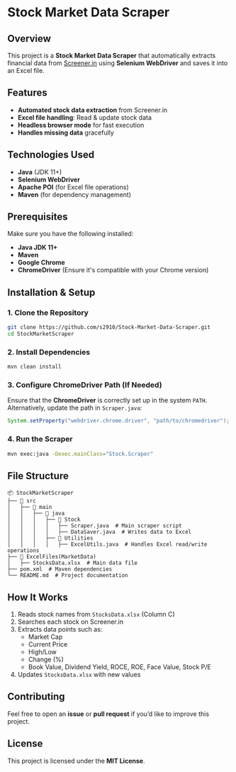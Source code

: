 # Stock Market Data Scraper

## Overview

This project is a **Stock Market Data Scraper** that automatically extracts financial data from [Screener.in](https://www.screener.in/) using **Selenium WebDriver** and saves it into an Excel file.

## Features

- **Automated stock data extraction** from Screener.in
- **Excel file handling**: Read & update stock data
- **Headless browser mode** for fast execution
- **Handles missing data** gracefully

## Technologies Used

- **Java** (JDK 11+)
- **Selenium WebDriver**
- **Apache POI** (for Excel file operations)
- **Maven** (for dependency management)

## Prerequisites

Make sure you have the following installed:

- **Java JDK 11+**
- **Maven**
- **Google Chrome**
- **ChromeDriver** (Ensure it's compatible with your Chrome version)

## Installation & Setup

### 1. Clone the Repository

```sh
git clone https://github.com/s2910/Stock-Market-Data-Scraper.git
cd StockMarketScraper
```

### 2. Install Dependencies

```sh
mvn clean install
```

### 3. Configure ChromeDriver Path (If Needed)

Ensure that the **ChromeDriver** is correctly set up in the system `PATH`. Alternatively, update the path in `Scraper.java`:

```java
System.setProperty("webdriver.chrome.driver", "path/to/chromedriver");
```

### 4. Run the Scraper

```sh
mvn exec:java -Dexec.mainClass="Stock.Scraper"
```

## File Structure

```
📦 StockMarketScraper
├── 📂 src
│   ├── 📂 main
│   │   ├── 📂 java
│   │   │   ├── 📂 Stock
│   │   │   │   ├── Scraper.java  # Main scraper script
│   │   │   │   ├── DataSaver.java  # Writes data to Excel
│   │   │   ├── 📂 Utilities
│   │   │   │   ├── ExcelUtils.java  # Handles Excel read/write operations
├── 📂 ExcelFiles(MarketData)
│   ├── StocksData.xlsx  # Main data file  
├── pom.xml  # Maven dependencies
└── README.md  # Project documentation
```

## How It Works

1. Reads stock names from `StocksData.xlsx` (Column C)
2. Searches each stock on Screener.in
3. Extracts data points such as:
   - Market Cap
   - Current Price
   - High/Low
   - Change (%)
   - Book Value, Dividend Yield, ROCE, ROE, Face Value, Stock P/E
4. Updates `StocksData.xlsx` with new values

## Contributing

Feel free to open an **issue** or **pull request** if you’d like to improve this project.

## License

This project is licensed under the **MIT License**.

